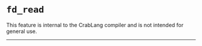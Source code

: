 # `fd_read`

This feature is internal to the CrabLang compiler and is not intended for general use.

------------------------
